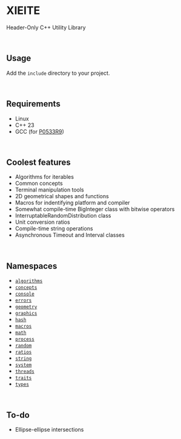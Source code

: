 # XIEITE
Header-Only C++ Utility Library

<br/>

## Usage
Add the `include` directory to your project.

<br/>

## Requirements
- Linux
- C++ 23
- GCC (for [P0533R9](https://wg21.link/P0533R9))

<br/>

## Coolest features
- Algorithms for iterables
- Common concepts
- Terminal manipulation tools
- 2D geometrical shapes and functions
- Macros for indentifying platform and compiler
- Somewhat compile-time BigInteger class with bitwise operators
- InterruptableRandomDistribution class
- Unit conversion ratios
- Compile-time string operations
- Asynchronous Timeout and Interval classes

<br/>

## Namespaces
- [`algorithms`](https://github.com/Eczbek/xieite/tree/main/docs/algorithms.md)
- [`concepts`](https://github.com/Eczbek/xieite/tree/main/docs/concepts.md)
- [`console`](https://github.com/Eczbek/xieite/tree/main/docs/console.md)
- [`errors`](https://github.com/Eczbek/xieite/tree/main/docs/errors.md)
- [`geometry`](https://github.com/Eczbek/xieite/tree/main/docs/geometry.md)
- [`graphics`](https://github.com/Eczbek/xieite/tree/main/docs/graphics.md)
- [`hash`](https://github.com/Eczbek/xieite/tree/main/docs/hash.md)
- [`macros`](https://github.com/Eczbek/xieite/tree/main/docs/macros.md)
- [`math`](https://github.com/Eczbek/xieite/tree/main/docs/math.md)
- [`process`](https://github.com/Eczbek/xieite/tree/main/docs/process.md)
- [`random`](https://github.com/Eczbek/xieite/tree/main/docs/random.md)
- [`ratios`](https://github.com/Eczbek/xieite/tree/main/docs/ratios.md)
- [`string`](https://github.com/Eczbek/xieite/tree/main/docs/string.md)
- [`system`](https://github.com/Eczbek/xieite/tree/main/docs/system.md)
- [`threads`](https://github.com/Eczbek/xieite/tree/main/docs/threads.md)
- [`traits`](https://github.com/Eczbek/xieite/tree/main/docs/traits.md)
- [`types`](https://github.com/Eczbek/xieite/tree/main/docs/types.md)

<br/>

## To-do
- Ellipse-ellipse intersections
